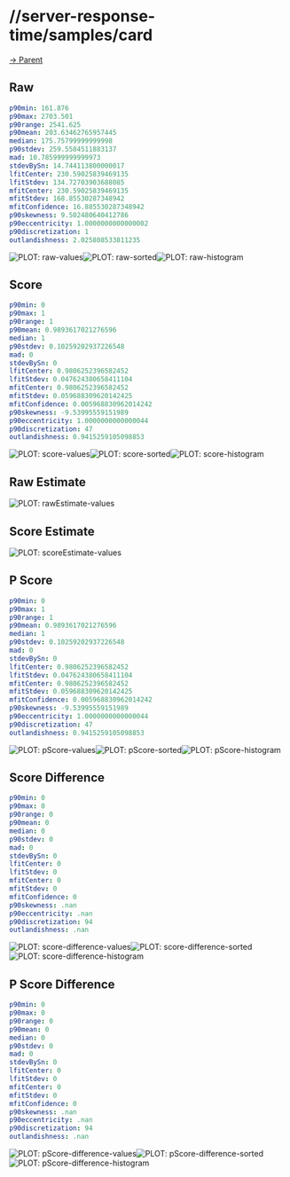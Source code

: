 
# //server-response-time/samples/card

[→ Parent](../..)


## Raw


```yaml
p90min: 161.876
p90max: 2703.501
p90range: 2541.625
p90mean: 203.63462765957445
median: 175.75799999999998
p90stdev: 259.5584511883137
mad: 10.785999999999973
stdevBySn: 14.744113800000017
lfitCenter: 230.59025839469135
lfitStdev: 134.72703903688085
mfitCenter: 230.59025839469135
mfitStdev: 168.85530287348942
mfitConfidence: 16.885530287348942
p90skewness: 9.502480640412786
p90eccentricity: 1.0000000000000002
p90discretization: 1
outlandishness: 2.025808533811235

```

![PLOT: raw-values](./raw/values.svg)![PLOT: raw-sorted](./raw/sorted.svg)![PLOT: raw-histogram](./raw/histogram.svg)
## Score


```yaml
p90min: 0
p90max: 1
p90range: 1
p90mean: 0.9893617021276596
median: 1
p90stdev: 0.10259202937226548
mad: 0
stdevBySn: 0
lfitCenter: 0.9806252396582452
lfitStdev: 0.047624380658411104
mfitCenter: 0.9806252396582452
mfitStdev: 0.059688309620142425
mfitConfidence: 0.005968830962014242
p90skewness: -9.53995559151989
p90eccentricity: 1.0000000000000044
p90discretization: 47
outlandishness: 0.9415259105098853

```

![PLOT: score-values](./score/values.svg)![PLOT: score-sorted](./score/sorted.svg)![PLOT: score-histogram](./score/histogram.svg)
## Raw Estimate

![PLOT: rawEstimate-values](./rawEstimate/values.svg)
## Score Estimate

![PLOT: scoreEstimate-values](./scoreEstimate/values.svg)
## P Score


```yaml
p90min: 0
p90max: 1
p90range: 1
p90mean: 0.9893617021276596
median: 1
p90stdev: 0.10259202937226548
mad: 0
stdevBySn: 0
lfitCenter: 0.9806252396582452
lfitStdev: 0.047624380658411104
mfitCenter: 0.9806252396582452
mfitStdev: 0.059688309620142425
mfitConfidence: 0.005968830962014242
p90skewness: -9.53995559151989
p90eccentricity: 1.0000000000000044
p90discretization: 47
outlandishness: 0.9415259105098853

```

![PLOT: pScore-values](./pScore/values.svg)![PLOT: pScore-sorted](./pScore/sorted.svg)![PLOT: pScore-histogram](./pScore/histogram.svg)
## Score Difference


```yaml
p90min: 0
p90max: 0
p90range: 0
p90mean: 0
median: 0
p90stdev: 0
mad: 0
stdevBySn: 0
lfitCenter: 0
lfitStdev: 0
mfitCenter: 0
mfitStdev: 0
mfitConfidence: 0
p90skewness: .nan
p90eccentricity: .nan
p90discretization: 94
outlandishness: .nan

```

![PLOT: score-difference-values](./score-difference/values.svg)![PLOT: score-difference-sorted](./score-difference/sorted.svg)![PLOT: score-difference-histogram](./score-difference/histogram.svg)
## P Score Difference


```yaml
p90min: 0
p90max: 0
p90range: 0
p90mean: 0
median: 0
p90stdev: 0
mad: 0
stdevBySn: 0
lfitCenter: 0
lfitStdev: 0
mfitCenter: 0
mfitStdev: 0
mfitConfidence: 0
p90skewness: .nan
p90eccentricity: .nan
p90discretization: 94
outlandishness: .nan

```

![PLOT: pScore-difference-values](./pScore-difference/values.svg)![PLOT: pScore-difference-sorted](./pScore-difference/sorted.svg)![PLOT: pScore-difference-histogram](./pScore-difference/histogram.svg)